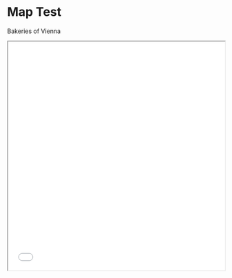 # Map Test
Bakeries of Vienna

<iframe src="bakeries-vienna-map.html" title="Map of Vienna Bakeries" style="width:100%;height:532px">

Feeling hungry?
